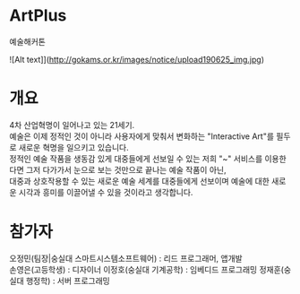 # ArtPlus
예술해커톤

![Alt text]](http://gokams.or.kr/images/notice/upload190625_img.jpg)

# 개요
4차 산업혁명이 일어나고 있는 21세기.  
예술은 이제 정적인 것이 아니라 사용자에게 맞춰서 변화하는 "Interactive Art"를 필두로 새로운 혁명을 일으키고 있습니다.  
정적인 예술 작품을 생동감 있게 대중들에게 선보일 수 있는 저희 "~" 서비스를 이용한다면 그저 다가가서 눈으로 보는 것만으로 끝나는 예술 작품이 아닌,  
대중과 상호작용할 수 있는 새로운 예술 세계를 대중들에게 선보이며 예술에 대한 새로운 시각과 흥미를 이끌어낼 수 있을 것이라고 생각합니다.  

# 참가자
오정민(팀장|숭실대 스마트시스템소프트웨어) : 리드 프로그래머, 앱개발  
손영은(고등학생) : 디자이너
이정호(숭실대 기계공학) : 임베디드 프로그래밍
정재훈(숭실대 행정학) : 서버 프로그래밍

